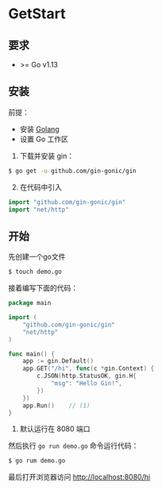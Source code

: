 # GetStart

## 要求
- \>= Go v1.13

## 安装

前提：

- 安装 [Golang](https://golang.org/dl/)
- 设置 Go 工作区

1. 下载并安装 gin：

  ```bash
  $ go get -u github.com/gin-gonic/gin
  ```

2. 在代码中引入
  ```go
  import "github.com/gin-gonic/gin"
  import "net/http"
  ```

## 开始

先创建一个go文件
```bash
$ touch demo.go
```

接着编写下面的代码：
```go
package main

import (
    "github.com/gin-gonic/gin"
    "net/http"
)

func main() {
    app := gin.Default()
    app.GET("/hi", func(c *gin.Context) {
        c.JSON(http.StatusOK, gin.H{
            "msg": "Hello Gin!",
        })
    })
    app.Run()    // (1)
}
```

1. 默认运行在 8080 端口

然后执行 `go run demo.go` 命令运行代码：
```bash
$ go rum demo.go
```

最后打开浏览器访问 [http://localhost:8080/hi](http://localhost:8080/hi)